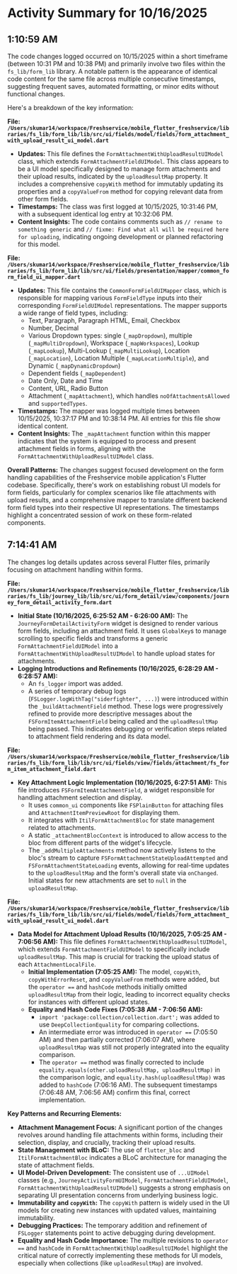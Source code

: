 # Activity Summary for 10/16/2025

## 1:10:59 AM
The code changes logged occurred on 10/15/2025 within a short timeframe (between 10:31 PM and 10:38 PM) and primarily involve two files within the `fs_lib/form_lib` library. A notable pattern is the appearance of identical code content for the same file across multiple consecutive timestamps, suggesting frequent saves, automated formatting, or minor edits without functional changes.

Here's a breakdown of the key information:

**File: `/Users/skumar14/workspace/Freshservice/mobile_flutter_freshservice/libraries/fs_lib/form_lib/lib/src/ui/fields/model/fields/form_attachment_with_upload_result_ui_model.dart`**
*   **Updates:** This file defines the `FormAttachmentWithUploadResultUIModel` class, which extends `FormAttachmentFieldUIModel`. This class appears to be a UI model specifically designed to manage form attachments and their upload results, indicated by the `uploadResultMap` property. It includes a comprehensive `copyWith` method for immutably updating its properties and a `copyValueFrom` method for copying relevant data from other form fields.
*   **Timestamps:** The class was first logged at 10/15/2025, 10:31:46 PM, with a subsequent identical log entry at 10:32:06 PM.
*   **Content Insights:** The code contains comments such as `// rename to something generic` and `// fixme: Find what all will be required here for uploading`, indicating ongoing development or planned refactoring for this model.

**File: `/Users/skumar14/workspace/Freshservice/mobile_flutter_freshservice/libraries/fs_lib/form_lib/lib/src/ui/fields/presentation/mapper/common_form_field_ui_mapper.dart`**
*   **Updates:** This file contains the `CommonFormFieldUIMapper` class, which is responsible for mapping various `FormFieldType` inputs into their corresponding `FormFieldUIModel` representations. The mapper supports a wide range of field types, including:
    *   Text, Paragraph, Paragraph HTML, Email, Checkbox
    *   Number, Decimal
    *   Various Dropdown types: single (`_mapDropdown`), multiple (`_mapMultiDropdown`), Workspace (`_mapWorkspaces`), Lookup (`_mapLookup`), Multi-Lookup (`_mapMultiLookup`), Location (`_mapLocation`), Location Multiple (`_mapLocationMultiple`), and Dynamic (`_mapDynamicDropdown`)
    *   Dependent fields (`_mapDependent`)
    *   Date Only, Date and Time
    *   Content, URL, Radio Button
    *   Attachment (`_mapAttachment`), which handles `noOfAttachmentsAllowed` and `supportedTypes`.
*   **Timestamps:** The mapper was logged multiple times between 10/15/2025, 10:37:17 PM and 10:38:14 PM. All entries for this file show identical content.
*   **Content Insights:** The `_mapAttachment` function within this mapper indicates that the system is equipped to process and present attachment fields in forms, aligning with the `FormAttachmentWithUploadResultUIModel` class.

**Overall Patterns:**
The changes suggest focused development on the form handling capabilities of the Freshservice mobile application's Flutter codebase. Specifically, there's work on establishing robust UI models for form fields, particularly for complex scenarios like file attachments with upload results, and a comprehensive mapper to translate different backend form field types into their respective UI representations. The timestamps highlight a concentrated session of work on these form-related components.

## 7:14:41 AM
The changes log details updates across several Flutter files, primarily focusing on attachment handling within forms.

**File: `/Users/skumar14/workspace/Freshservice/mobile_flutter_freshservice/libraries/fs_lib/journey_lib/lib/src/ui/form_detail/view/components/journey_form_detail_activity_form.dart`**
*   **Initial State (10/16/2025, 6:25:52 AM - 6:26:00 AM):** The `JourneyFormDetailActivityForm` widget is designed to render various form fields, including an attachment field. It uses `GlobalKey`s to manage scrolling to specific fields and transforms a generic `FormAttachmentFieldUIModel` into a `FormAttachmentWithUploadResultUIModel` to handle upload states for attachments.
*   **Logging Introductions and Refinements (10/16/2025, 6:28:29 AM - 6:28:57 AM):**
    *   An `fs_logger` import was added.
    *   A series of temporary debug logs (`FSLogger.logWithTag("siderfighter", ...)`) were introduced within the `_buildAttachmentField` method. These logs were progressively refined to provide more descriptive messages about the `FSFormItemAttachmentField` being called and the `uploadResultMap` being passed. This indicates debugging or verification steps related to attachment field rendering and its data model.

**File: `/Users/skumar14/workspace/Freshservice/mobile_flutter_freshservice/libraries/fs_lib/form_lib/lib/src/ui/fields/view/fields/attachment/fs_form_item_attachment_field.dart`**
*   **Key Attachment Logic Implementation (10/16/2025, 6:27:51 AM):** This file introduces `FSFormItemAttachmentField`, a widget responsible for handling attachment selection and display.
    *   It uses `common_ui` components like `FSPlainButton` for attaching files and `AttachmentItemPreviewRoot` for displaying them.
    *   It integrates with `ItilFormAttachmentBloc` for state management related to attachments.
    *   A static `_attachmentBlocContext` is introduced to allow access to the bloc from different parts of the widget's lifecycle.
    *   The `_addMultipleAttachments` method now actively listens to the bloc's stream to capture `FSFormAttachmentStateUploadAttempted` and `FSFormAttachmentStateLoading` events, allowing for real-time updates to the `uploadResultMap` and the form's overall state via `onChanged`. Initial states for new attachments are set to `null` in the `uploadResultMap`.

**File: `/Users/skumar14/workspace/Freshservice/mobile_flutter_freshservice/libraries/fs_lib/form_lib/lib/src/ui/fields/model/fields/form_attachment_with_upload_result_ui_model.dart`**
*   **Data Model for Attachment Upload Results (10/16/2025, 7:05:25 AM - 7:06:56 AM):** This file defines `FormAttachmentWithUploadResultUIModel`, which extends `FormAttachmentFieldUIModel` to specifically include `uploadResultMap`. This map is crucial for tracking the upload status of each `AttachmentLocalFile`.
    *   **Initial Implementation (7:05:25 AM):** The model, `copyWith`, `copyWithErrorReset`, and `copyValueFrom` methods were added, but the `operator ==` and `hashCode` methods initially omitted `uploadResultMap` from their logic, leading to incorrect equality checks for instances with different upload states.
    *   **Equality and Hash Code Fixes (7:05:38 AM - 7:06:56 AM):**
        *   `import 'package:collection/collection.dart';` was added to use `DeepCollectionEquality` for comparing collections.
        *   An intermediate error was introduced in `operator ==` (7:05:50 AM) and then partially corrected (7:06:07 AM), where `uploadResultMap` was still not properly integrated into the equality comparison.
        *   The `operator ==` method was finally corrected to include `equality.equals(other.uploadResultMap, uploadResultMap)` in the comparison logic, and `equality.hash(uploadResultMap)` was added to `hashCode` (7:06:16 AM). The subsequent timestamps (7:06:48 AM, 7:06:56 AM) confirm this final, correct implementation.

**Key Patterns and Recurring Elements:**
*   **Attachment Management Focus:** A significant portion of the changes revolves around handling file attachments within forms, including their selection, display, and crucially, tracking their upload results.
*   **State Management with BLoC:** The use of `flutter_bloc` and `ItilFormAttachmentBloc` indicates a BLoC architecture for managing the state of attachment fields.
*   **UI Model-Driven Development:** The consistent use of `...UIModel` classes (e.g., `JourneyActivityFormUIModel`, `FormAttachmentFieldUIModel`, `FormAttachmentWithUploadResultUIModel`) suggests a strong emphasis on separating UI presentation concerns from underlying business logic.
*   **Immutability and `copyWith`:** The `copyWith` pattern is widely used in the UI models for creating new instances with updated values, maintaining immutability.
*   **Debugging Practices:** The temporary addition and refinement of `FSLogger` statements point to active debugging during development.
*   **Equality and Hash Code Importance:** The multiple revisions to `operator ==` and `hashCode` in `FormAttachmentWithUploadResultUIModel` highlight the critical nature of correctly implementing these methods for UI models, especially when collections (like `uploadResultMap`) are involved.